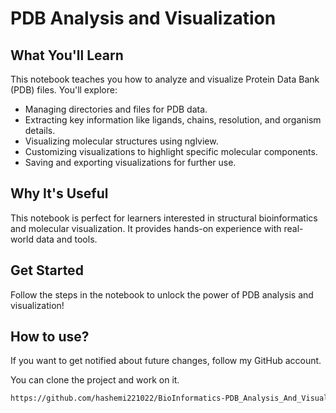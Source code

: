 </head>
<body>
    <div class="container">
        <h1>PDB Analysis and Visualization</h1>
        <div class="section">
            <h2>What You'll Learn</h2>
            <p>This notebook teaches you how to analyze and visualize <span class="highlight">Protein Data Bank (PDB)</span> files. You'll explore:</p>
            <ul>
                <li>Managing directories and files for PDB data.</li>
                <li>Extracting key information like <span class="highlight">ligands, chains, resolution, and organism details</span>.</li>
                <li>Visualizing molecular structures using <span class="highlight">nglview</span>.</li>
                <li>Customizing visualizations to highlight specific molecular components.</li>
                <li>Saving and exporting visualizations for further use.</li>
            </ul>
        </div>
        <div class="section">
            <h2>Why It's Useful</h2>
            <p>This notebook is perfect for learners interested in <span class="highlight">structural bioinformatics</span> and molecular visualization. It provides hands-on experience with real-world data and tools.</p>
        </div>
        <div class="section">
            <h2>Get Started</h2>
            <p>Follow the steps in the notebook to unlock the power of PDB analysis and visualization!</p>
        </div>
        <div class="section">
            <h2>How to use?</h2>
            <p>If you want to get notified about future changes, follow my GitHub account.</p>
            <p>You can clone the project and work on it.</p>
        </div>
    </div>
</body>
</html>

```bash
https://github.com/hashemi221022/BioInformatics-PDB_Analysis_And_Visualization.git
```


